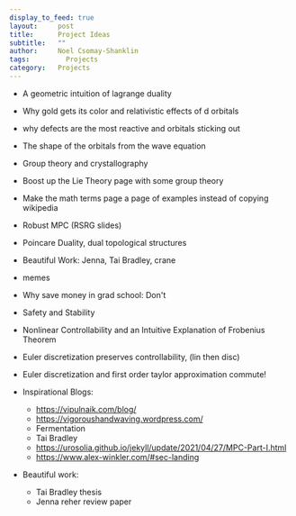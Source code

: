 ```yaml
---
display_to_feed: true
layout:     post
title:      Project Ideas
subtitle:   ""
author:     Noel Csomay-Shanklin
tags: 		  Projects
category:   Projects
---
```


* A geometric intuition of lagrange duality
* Why gold gets its color and relativistic effects of d orbitals
* why defects are the most reactive and orbitals sticking out
* The shape of the orbitals from the wave equation
* Group theory and crystallography
* Boost up the Lie Theory page with some group theory
* Make the math terms page a page of examples instead of copying wikipedia
* Robust MPC (RSRG slides)
* Poincare Duality, dual topological structures
* Beautiful Work: Jenna, Tai Bradley, crane
* memes
* Why save money in grad school: Don't
* Safety and Stability
* Nonlinear Controllability and an Intuitive Explanation of Frobenius Theorem
* Euler discretization preserves controllability, (lin then disc)
* Euler discretization and first order taylor approximation commute!

* Inspirational Blogs:
	* https://vipulnaik.com/blog/
	* https://vigoroushandwaving.wordpress.com/
	* Fermentation
	* Tai Bradley
	* https://urosolia.github.io/jekyll/update/2021/04/27/MPC-Part-I.html
	* https://www.alex-winkler.com/#sec-landing
	
* Beautiful work:
	* Tai Bradley thesis
	* Jenna reher review paper
